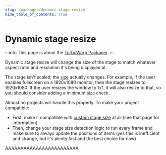 ```yaml
---
slug: /packager/dynamic-stage-resize
hide_table_of_contents: true
---
```


# Dynamic stage resize

:::info
This page is about the [TurboWarp Packager](https://turbowarp.org/).
:::

Dynamic stage resize will change the size of the stage to match whatever aspect ratio and resolution it's being displayed at.

The stage isn't scaled; the [size](/custom-stage-size) actually changes. For example, if the user enables fullscreen on a 1920x1080 monitor, then the stage resizes to 1920x1080. If the user resizes the window to 1x1, it will also resize to that, so you should consider adding a minimum size check.

Almost no projects will handle this properly. To make your project compatible:

 - First, make it compatible with [custom stage size](/custom-stage-size) at all (see that page for information)
 - Then, change your stage size detection logic to run every frame and make sure to always update the positions of items (yes this is inefficient and strange, but it's plenty fast and the best choice for now)







AAAAAAAAAAAAAAAAAAAAAAAA
